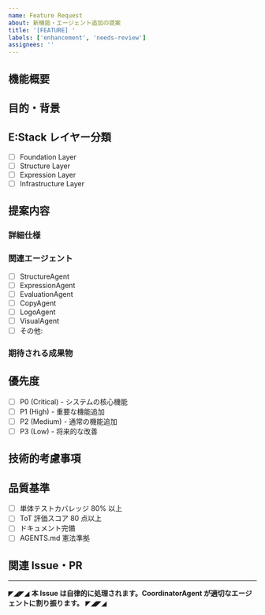 ```yaml
---
name: Feature Request
about: 新機能・エージェント追加の提案
title: '[FEATURE] '
labels: ['enhancement', 'needs-review']
assignees: ''
---
```


## 機能概要

<!-- 追加したい機能の概要を記述 -->

## 目的・背景

<!-- なぜこの機能が必要か、どのような問題を解決するか -->

## E:Stack レイヤー分類

- [ ] Foundation Layer
- [ ] Structure Layer
- [ ] Expression Layer
- [ ] Infrastructure Layer

## 提案内容

### 詳細仕様

<!-- 具体的な実装内容 -->

### 関連エージェント

<!-- この機能に関わるエージェント -->
- [ ] StructureAgent
- [ ] ExpressionAgent
- [ ] EvaluationAgent
- [ ] CopyAgent
- [ ] LogoAgent
- [ ] VisualAgent
- [ ] その他:

### 期待される成果物

<!-- この機能が完成した際の成果物 -->

## 優先度

- [ ] P0 (Critical) - システムの核心機能
- [ ] P1 (High) - 重要な機能追加
- [ ] P2 (Medium) - 通常の機能追加
- [ ] P3 (Low) - 将来的な改善

## 技術的考慮事項

<!-- 技術スタック、依存関係、パフォーマンスへの影響など -->

## 品質基準

- [ ] 単体テストカバレッジ 80% 以上
- [ ] ToT 評価スコア 80 点以上
- [ ] ドキュメント完備
- [ ] AGENTS.md 憲法準拠

## 関連 Issue・PR

<!-- 関連する Issue や PR があれば記載 -->

---

◤◢◤◢ **本 Issue は自律的に処理されます。CoordinatorAgent が適切なエージェントに割り振ります。** ◤◢◤◢
